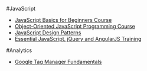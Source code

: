 #JavaScript

- [JavaScript Basics for Beginners Course](https://www.udacity.com/course/javascript-basics--ud804)
- [Object-Oriented JavaScript Programming Course](https://www.udacity.com/course/object-oriented-javascript--ud015)
- [JavaScript Design Patterns](https://www.udacity.com/course/javascript-design-patterns--ud989)
- [Essential JavaScript, jQuery and AngularJS Training](https://www.udemy.com/essential-javascript-jquery-angularjs-training/?dtcode=Hz9A7TQ3i1RR)

#Analytics

- [Google Tag Manager Fundamentals](https://analyticsacademy.withgoogle.com/explorer)